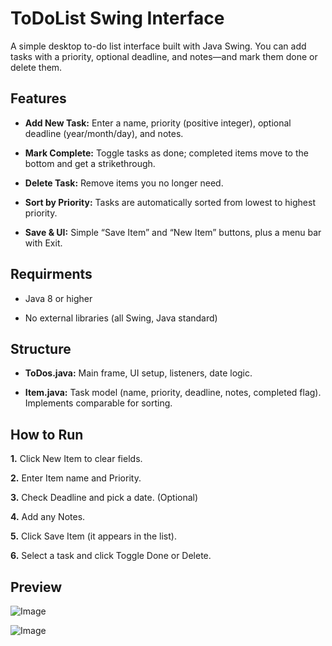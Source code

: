 # ToDoList Swing Interface
A simple desktop to-do list interface built with Java Swing. You can add tasks with a priority, optional deadline, and notes—and mark them done or delete them.

## Features

- **Add New Task:** Enter a name, priority (positive integer), optional deadline (year/month/day), and notes.

- **Mark Complete:** Toggle tasks as done; completed items move to the bottom and get a strikethrough.

- **Delete Task:** Remove items you no longer need.

- **Sort by Priority:** Tasks are automatically sorted from lowest to highest priority.

- **Save & UI:** Simple “Save Item” and “New Item” buttons, plus a menu bar with Exit.

## Requirments

- Java 8 or higher

- No external libraries (all Swing, Java standard)


## Structure

- **ToDos.java:** Main frame, UI setup, listeners, date logic.

- **Item.java:** Task model (name, priority, deadline, notes, completed flag). Implements comparable for sorting.


## How to Run

**1.** Click New Item to clear fields.

**2.** Enter Item name and Priority.

**3.** Check Deadline and pick a date. (Optional) 

**4.** Add any Notes.

**5.** Click Save Item (it appears in the list).

**6.** Select a task and click Toggle Done or Delete.



## Preview

![Image](https://github.com/user-attachments/assets/09545d16-bb68-4bd9-995e-eede76b41efc)

![Image](https://github.com/user-attachments/assets/d5f81361-2251-4de1-be9f-474c9e39ddb4)
